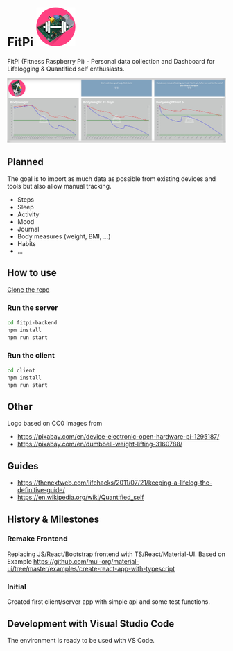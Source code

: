 # FitPi ![Logo](https://github.com/spech66/fitpi/blob/master/fitpilogo.png)
FitPi (Fitness Raspberry Pi) - Personal data collection and Dashboard for Lifelogging & Quantified self enthusiasts.

![Screenshot](https://github.com/spech66/fitpi/blob/master/screenshot.jpg)

## Planned
The goal is to import as much data as possible from existing devices and tools but also allow manual tracking.
* Steps
* Sleep
* Activity
* Mood
* Journal
* Body measures (weight, BMI, ...)
* Habits
* ...

## How to use
[Clone the repo](https://github.com/spech66/fitpi)

### Run the server
```bash
cd fitpi-backend
npm install
npm run start
```

### Run the client
```bash
cd client
npm install
npm run start
```

## Other
Logo based on CC0 Images from
* https://pixabay.com/en/device-electronic-open-hardware-pi-1295187/
* https://pixabay.com/en/dumbbell-weight-lifting-3160788/

## Guides
* https://thenextweb.com/lifehacks/2011/07/21/keeping-a-lifelog-the-definitive-guide/
* https://en.wikipedia.org/wiki/Quantified_self

## History & Milestones
### Remake Frontend
Replacing JS/React/Bootstrap frontend with TS/React/Material-UI.
Based on Example https://github.com/mui-org/material-ui/tree/master/examples/create-react-app-with-typescript
### Initial
Created first client/server app with simple api and some test functions.

## Development with Visual Studio Code
The environment is ready to be used with VS Code.

